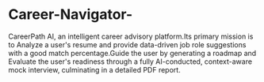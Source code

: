 # Career-Navigator-
CareerPath AI, an intelligent career advisory platform.Its primary mission is to Analyze a user's resume and provide data-driven job role suggestions with a good match percentage.Guide the user by generating a roadmap and Evaluate the user's readiness through a fully AI-conducted, context-aware mock interview, culminating in a detailed PDF report.
